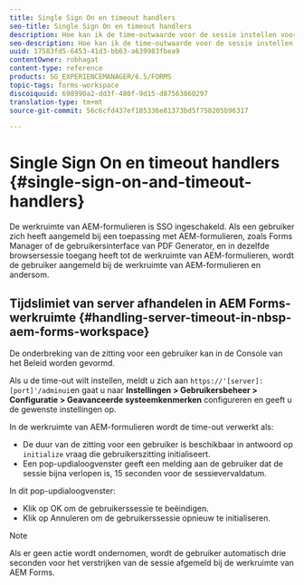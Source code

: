 ```yaml
---
title: Single Sign On en timeout handlers
seo-title: Single Sign On en timeout handlers
description: Hoe kan ik de time-outwaarde voor de sessie instellen voor de werkruimte van AEM Forms.
seo-description: Hoe kan ik de time-outwaarde voor de sessie instellen voor de werkruimte van AEM Forms.
uuid: 17583fd5-6453-41d3-bb63-a639983fbea9
contentOwner: robhagat
content-type: reference
products: SG_EXPERIENCEMANAGER/6.5/FORMS
topic-tags: forms-workspace
discoiquuid: 698990a2-dd3f-480f-9d15-d87563860297
translation-type: tm+mt
source-git-commit: 56c6cfd437ef185336e81373bd5f758205b96317

---
```



# Single Sign On en timeout handlers {#single-sign-on-and-timeout-handlers}

De werkruimte van AEM-formulieren is SSO ingeschakeld. Als een gebruiker zich heeft aangemeld bij een toepassing met AEM-formulieren, zoals Forms Manager of de gebruikersinterface van PDF Generator, en in dezelfde browsersessie toegang heeft tot de werkruimte van AEM-formulieren, wordt de gebruiker aangemeld bij de werkruimte van AEM-formulieren en andersom.

## Tijdslimiet van server afhandelen in AEM Forms-werkruimte {#handling-server-timeout-in-nbsp-aem-forms-workspace}

De onderbreking van de zitting voor een gebruiker kan in de Console van het Beleid worden gevormd.

Als u de time-out wilt instellen, meldt u zich aan `https://'[server]:[port]'/adminui`en gaat u naar **Instellingen > Gebruikersbeheer > Configuratie > Geavanceerde systeemkenmerken** configureren en geeft u de gewenste instellingen op.

In de werkruimte van AEM-formulieren wordt de time-out verwerkt als:

* De duur van de zitting voor een gebruiker is beschikbaar in antwoord op `initialize` vraag die gebruikerszitting initialiseert.
* Een pop-updialoogvenster geeft een melding aan de gebruiker dat de sessie bijna verlopen is, 15 seconden voor de sessievervaldatum.

In dit pop-updialoogvenster:

* Klik op OK om de gebruikerssessie te beëindigen.
* Klik op Annuleren om de gebruikerssessie opnieuw te initialiseren.

>[!NOTE]
>
>Als er geen actie wordt ondernomen, wordt de gebruiker automatisch drie seconden voor het verstrijken van de sessie afgemeld bij de werkruimte van AEM Forms.
